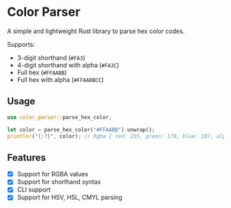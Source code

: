 # Color Parser

A simple and lightweight Rust library to parse hex color codes.

Supports:
- 3-digit shorthand (`#FA3`)
- 4-digit shorthand with alpha (`#FA3C`)
- Full hex (`#FFAABB`)
- Full hex with alpha (`#FFAABBCC`)

## Usage

```rust
use color_parser::parse_hex_color;

let color = parse_hex_color("#FFAABB").unwrap();
println!("{:?}", color); // Rgba { red: 255, green: 170, blue: 187, alpha: 255 }
```

## Features
- [x] Support for RGBA values
- [x] Support for shorthand syntax
- [x] CLI support
- [x] Support for HSV, HSL, CMYL parsing
